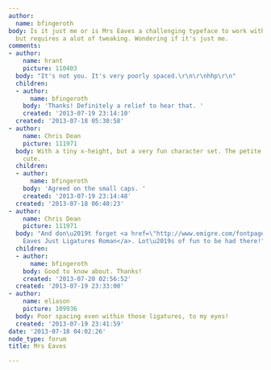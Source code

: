 ```yaml
---
author:
  name: bfingeroth
body: Is it just me or is Mrs Eaves a challenging typeface to work with? Really beautiful,
  but requires a alot of tweaking. Wondering if it's just me.
comments:
- author:
    name: hrant
    picture: 110403
  body: "It's not you. It's very poorly spaced.\r\n\r\nhhp\r\n"
  children:
  - author:
      name: bfingeroth
    body: 'Thanks! Definitely a relief to hear that. '
    created: '2013-07-19 23:14:10'
  created: '2013-07-18 05:30:58'
- author:
    name: Chris Dean
    picture: 111971
  body: With a tiny x-height, but a very fun character set. The petite caps are very
    cute.
  children:
  - author:
      name: bfingeroth
    body: 'Agreed on the small caps. '
    created: '2013-07-19 23:14:48'
  created: '2013-07-18 06:40:23'
- author:
    name: Chris Dean
    picture: 111971
  body: "And don\u2019t forget <a href=\"http://www.emigre.com/fontpage.php?PMEJLigR.html\">Mrs.
    Eaves Just Ligatures Roman</a>. Lot\u2019s of fun to be had there!"
  children:
  - author:
      name: bfingeroth
    body: Good to know about. Thanks!
    created: '2013-07-20 02:56:52'
  created: '2013-07-19 23:33:00'
- author:
    name: eliason
    picture: 109936
  body: Poor spacing even within those ligatures, to my eyes!
  created: '2013-07-19 23:41:59'
date: '2013-07-18 04:02:26'
node_type: forum
title: Mrs Eaves

---
```

